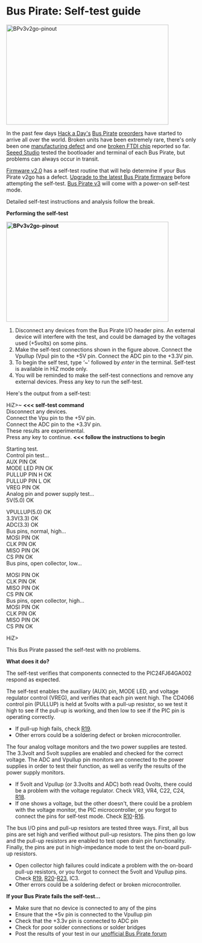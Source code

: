 <h1>Bus Pirate: Self-test guide</h1>

<p><img src='http://wherelabs.files.wordpress.com/2009/07/bpv3v2go-pinout.png?w=430&#038;h=265' alt='BPv3v2go-pinout' height='265' width='430' title='BPv3v2go-pinout' /></p>

<p>In the past few days <a href='http://www.hackaday.com'>Hack a Day's</a> <a href='http://www.buspirate.com'>Bus Pirate</a> <a href='http://hackaday.com/2009/07/20/parts-unboxing-the-bus-pirate/'>preorders</a> have started to arrive all over the world. Broken units have been extremely rare, there's only been one <a href='http://whereisian.com/forum/index.php?topic=6.msg19#msg19'>manufacturing defect</a> and one <a href='http://whereisian.com/forum/index.php?topic=12.0'>broken FTDI chip</a> reported so far. <a href='http://www.seeedstudio.com/depot/'>Seeed Studio</a> tested the bootloader and terminal of each Bus Pirate, but problems can always occur in transit.</p>

<p><a href='http://dangerousprototypes.com/2009/07/26/bus-pirate-firmware-v2-0-released/'>Firmware v2.0</a> has a self-test routine that will help determine if your Bus Pirate v2go has a defect. <a href='http://dangerousprototypes.com/2009/07/24/bus-pirate-firmware-upgrades/'>Upgrade to the latest Bus Pirate firmware</a> before attempting the self-test. <a href='http://dangerousprototypes.com/2009/07/29/bus-pirate-v3-beating-the-shortage/'>Bus Pirate v3</a> will come with a power-on self-test mode.</p>
<p>Detailed self-test instructions and analysis follow the break.</p>

<p><strong>Performing the self-test</strong></p>
<p><strong><img src='http://wherelabs.files.wordpress.com/2009/07/bpv3v2go-pinout.png?w=430&#038;h=265' alt='BPv3v2go-pinout' height='265' width='430' title='BPv3v2go-pinout' /><br />
</strong></p>

<ol>
<li>Disconnect any devices from the Bus Pirate I/O header pins. An external device will interfere with the test, and could be damaged by the voltages used (+5volts) on some pins.</li>
<li>Make the self-test connections shown in the figure above. Connect the Vpullup (Vpu) pin to the +5V pin. Connect the ADC pin to the +3.3V pin.</li>
<li>To begin the self test, type ‘~' followed by <em>enter</em> in the terminal. Self-test is available in HiZ mode only.</li>
<li>You will be reminded to make the self-test connections and remove any external devices. Press any key to run the self-test.</li>
</ol>
<p>Here's the output from a self-test:</p>

<p>HiZ>~ <span><strong><<< self-test command</strong></span><br />
Disconnect any devices.<br />
Connect the Vpu pin to the +5V pin.<br />
Connect the ADC pin to the +3.3V pin.<br />
These results are experimental.<br />
Press any key to continue. <span><strong><<< follow the instructions to begin</strong></span><br />

Starting test.<br />
Control pin test…<br />
AUX PIN OK<br />
MODE LED PIN OK<br />
PULLUP PIN H OK<br />
PULLUP PIN L OK<br />
VREG PIN OK<br />
Analog pin and power supply test…<br />
5V(5.0) OK<br />

VPULLUP(5.0) OK<br />
3.3V(3.3) OK<br />
ADC(3.3) OK<br />
Bus pins, normal, high…<br />
MOSI PIN OK<br />
CLK PIN OK<br />
MISO PIN OK<br />
CS PIN OK<br />
Bus pins, open collector, low…<br />

MOSI PIN OK<br />
CLK PIN OK<br />
MISO PIN OK<br />
CS PIN OK<br />
Bus pins, open collector, high…<br />
MOSI PIN OK<br />
CLK PIN OK<br />
MISO PIN OK<br />
CS PIN OK<br />

HiZ></p>
<p>This Bus Pirate passed the self-test with no problems.</p>
<p><strong>What does it do?</strong></p>
<p>The self-test verifies that components connected to the PIC24FJ64GA002 respond as expected.</p>
<p>The self-test enables the auxiliary (AUX) pin, MODE LED, and voltage regulator control (VREG), and verifies that each pin went high. The CD4066 control pin (PULLUP) is held at 5volts with a pull-up resistor, so we test it high to see if the pull-up is working, and then low to see if the PIC pin is operating correctly.</p>
<ul>
<li>If pull-up high fails, check <a href='https://code.google.com/p/the-bus-pirate/source/detail?r=19'>R19</a>.</li>
<li>Other errors could be a soldering defect or broken microcontroller.</li>
</ul>
<p>The four analog voltage monitors and the two power supplies are tested. The 3.3volt and 5volt supplies are enabled and checked for  the correct  voltage. The ADC and Vpullup pin monitors are connected to the power supplies in order to test their function, as well as verify the results of the power supply monitors.</p>

<ul>
<li>If 5volt and Vpullup (or 3.3volts and ADC) both read 0volts, there could be a problem with the voltage regulator. Check VR3, VR4, C22, C24, <a href='https://code.google.com/p/the-bus-pirate/source/detail?r=18'>R18</a>.</li>
<li>If one shows a voltage, but the other doesn't, there could be a problem with the voltage monitor, the PIC microcontroller, or you forgot to connect the pins for self-test mode. Check <a href='https://code.google.com/p/the-bus-pirate/source/detail?r=10'>R10</a>-<a href='https://code.google.com/p/the-bus-pirate/source/detail?r=16'>R16</a>.</li>
</ul>
<p>The bus I/O pins and pull-up resistors are tested three ways. First, all bus pins are set high and verified without pull-up resistors. The pins then go low and the pull-up resistors are enabled to test open drain pin functionality. Finally, the pins are put in high-impedance mode to test the on-board pull-up resistors.</p>
<ul>
<li>Open collector high failures could indicate a problem with the on-board pull-up resistors, or you forgot to connect the 5volt and Vpullup pins. Check <a href='https://code.google.com/p/the-bus-pirate/source/detail?r=19'>R19</a>, <a href='https://code.google.com/p/the-bus-pirate/source/detail?r=20'>R20</a>-<a href='https://code.google.com/p/the-bus-pirate/source/detail?r=23'>R23</a>, IC3.</li>
<li>Other errors could be a soldering defect or broken microcontroller.</li>
</ul>
<p><strong>If your Bus Pirate fails the self-test…</strong></p>

<ul>
<li>Make sure that no device is connected to any of the pins</li>
<li>Ensure that the +5v pin is connected to the Vpullup pin</li>
<li>Check that the +3.3v pin is connected to ADC pin</li>
<li>Check for poor solder connections or solder bridges</li>
<li>Post the results of your test in our <a href='http://whereisian.com/forum/index.php?board=4.0'>unofficial Bus Pirate forum</a></li>
</ul>